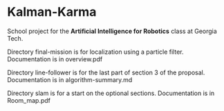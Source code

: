 Kalman-Karma
============

School project for the **Artificial Intelligence for Robotics** class at Georgia Tech.


Directory final-mission is for localization using a particle filter. Documentation is in overview.pdf

Directory line-follower is for the last part of section 3 of the proposal. Documentation is in algorithm-summary.md

Directory slam is for a start on the optional sections. Documentation is in Room\_map.pdf

